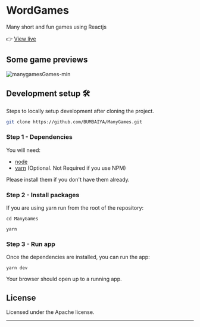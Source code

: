 # WordGames

Many short and fun games using Reactjs

👉 [View live](https://manygames.vercel.app/)

## Some game previews

![manygamesGames-min](https://github.com/BUMBAIYA/ManyGames/assets/85615075/4937c432-a808-4a31-b3b3-4e59d70abdf8)

## Development setup 🛠

Steps to locally setup development after cloning the project.

```sh
git clone https://github.com/BUMBAIYA/ManyGames.git
```

### Step 1 - Dependencies

You will need:

- [node](https://nodejs.org/)
- [yarn](https://yarnpkg.com/en/docs/install) (Optional. Not Required if you use NPM)

Please install them if you don't have them already.

### Step 2 - Install packages

If you are using yarn run from the root of the repository:

```shell
cd ManyGames
```

```shell
yarn
```

### Step 3 - Run app

Once the dependencies are installed, you can run the app:

```shell
yarn dev
```

Your browser should open up to a running app.

## License

Licensed under the Apache license.

---
